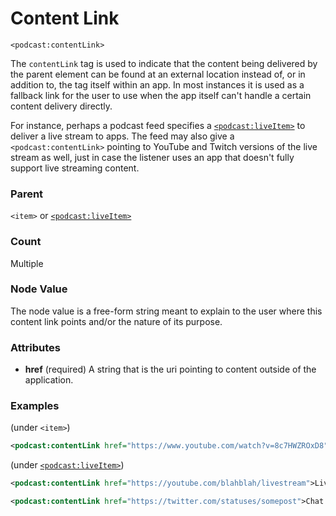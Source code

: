 # Content Link

`<podcast:contentLink>`

The `contentLink` tag is used to indicate that the content being delivered by the parent element can be found at an external location instead of, or in addition to, the tag itself within an app. In most instances it is used as a fallback link for the user to use when the app itself can't handle a certain content delivery directly.

For instance, perhaps a podcast feed specifies a [`<podcast:liveItem>`](live-item.md) to deliver a live stream to apps. The feed may also give a `<podcast:contentLink>` pointing to YouTube and Twitch versions of the live stream as well, just in case the listener uses an app that doesn't fully support live streaming content.

### Parent

`<item>` or [`<podcast:liveItem>`](live-item.md)

### Count

Multiple

### Node Value

The node value is a free-form string meant to explain to the user where this content link points and/or the nature of its purpose.

### Attributes

- **href** (required) A string that is the uri pointing to content outside of the application.

### Examples

(under `<item>`)

```xml
<podcast:contentLink href="https://www.youtube.com/watch?v=8c7HWZROxD8">Watch this episode on YouTube!</podcast:contentLink>
```

(under [`<podcast:liveItem>`](live-item.md))

```xml
<podcast:contentLink href="https://youtube.com/blahblah/livestream">Live on YouTube!</podcast:contentLink>
```

```xml
<podcast:contentLink href="https://twitter.com/statuses/somepost">Chat on Twitter!</podcast:contentLink>
```
